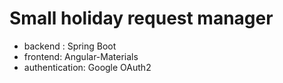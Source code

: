 # Small holiday request manager

* backend : Spring Boot
* frontend: Angular-Materials
* authentication: Google OAuth2
